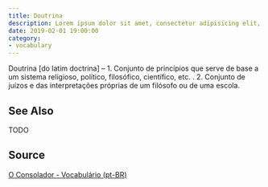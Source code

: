 ```yaml
---
title: Doutrina
description: Lorem ipsum dolor sit amet, consectetur adipisicing elit, sed do eiusmod tempor incididunt ut labore et dolore magna aliqua.  TODO
date: 2019-02-01 19:00:00
category:
- vocabulary
---
```


Doutrina [do latim doctrina] – 1. Conjunto de princípios que serve de base a um sistema religioso, político, filosófico, científico, etc. . 2. Conjunto de juízos e das interpretações próprias de um filósofo ou de uma escola.

## See Also
TODO

## Source
[O Consolador - Vocabulário (pt-BR)](http://www.oconsolador.com.br/linkfixo/vocabulario/principal.html)


